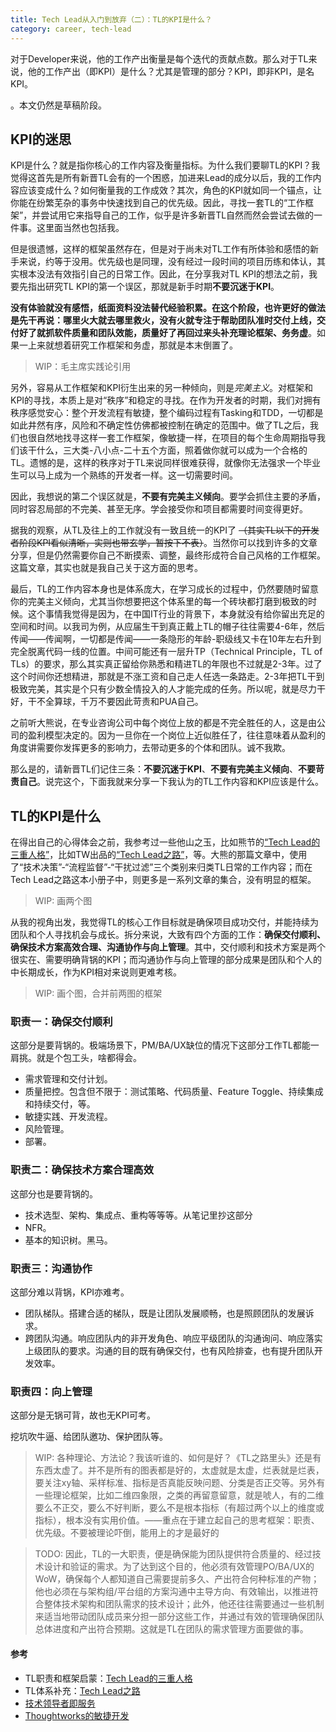 ```yaml
---
title: Tech Lead从入门到放弃（二）：TL的KPI是什么？
category: career, tech-lead
---
```


对于Developer来说，他的工作产出衡量是每个迭代的贡献点数。那么对于TL来说，他的工作产出（即KPI）是什么？尤其是管理的部分？KPI，即非KPI，是名KPI。

<Summary WIP>。本文仍然是草稿阶段。

## KPI的迷思

KPI是什么？就是指你核心的工作内容及衡量指标。为什么我们要聊TL的KPI？我觉得这首先是所有新晋TL会有的一个困惑，加进来Lead的成分以后，我的工作内容应该变成什么？如何衡量我的工作成效？其次，角色的KPI就如同一个锚点，让你能在纷繁芜杂的事务中快速找到自己的优先级。因此，寻找一套TL的“工作框架”，并尝试用它来指导自己的工作，似乎是许多新晋TL自然而然会尝试去做的一件事。这里面当然也包括我。

但是很遗憾，这样的框架虽然存在，但是对于尚未对TL工作有所体验和感悟的新手来说，约等于没用。优先级也是同理，没有经过一段时间的项目历练和体认，其实根本没法有效指引自己的日常工作。因此，在分享我对TL KPI的想法之前，我要先指出研究TL KPI的第一个误区，那就是新手时期**不要沉迷于KPI**。

**没有体验就没有感悟，纸面资料没法替代经验积累。在这个阶段，也许更好的做法是先干再说：哪里火大就去哪里救火，没有火就专注于帮助团队准时交付上线，交付好了就抓软件质量和团队效能，质量好了再回过来头补充理论框架、务务虚**。如果一上来就想着研究工作框架和务虚，那就是本末倒置了。

> WIP：毛主席实践论引用

另外，容易从工作框架和KPI衍生出来的另一种倾向，则是*完美主义*。对框架和KPI的寻找，本质上是对“秩序”和稳定的寻找。在作为开发者的时期，我们对拥有秩序感觉安心：整个开发流程有敏捷，整个编码过程有Tasking和TDD，一切都是如此井然有序，风险和不确定性仿佛都被控制在确定的范围中。做了TL之后，我们也很自然地找寻这样一套工作框架，像敏捷一样，在项目的每个生命周期指导我们该干什么，三大类-八小点-二十五个方面，照着做你就可以成为一个合格的TL。遗憾的是，这样的秩序对于TL来说同样很难获得，就像你无法强求一个毕业生可以马上成为一个熟练的开发者一样。这一切需要时间。

因此，我想说的第二个误区就是，**不要有完美主义倾向**。要学会抓住主要的矛盾，同时容忍局部的不完美、甚至无序。学会接受你和项目都需要时间变得更好。

据我的观察，从TL及往上的工作就没有一致且统一的KPI了 ~~（其实TL以下的开发者阶段KPI看似清晰，实则也带玄学，暂按下不表）~~。当然你可以找到许多的文章分享，但是仍然需要你自己不断摸索、调整，最终形成符合自己风格的工作框架。这篇文章，其实也就是我自己关于这方面的思考。

最后，TL的工作内容本身也是体系庞大，在学习成长的过程中，仍然要随时留意你的完美主义倾向，尤其当你想要把这个体系里的每一个砖块都打磨到极致的时候。这个事情我觉得是因为，在中国IT行业的背景下，本身就没有给你留出充足的空间和时间。以我司为例，从应届生干到真正戴上TL的帽子往往需要4-6年，然后传闻——传闻啊，一切都是传闻——一条隐形的年龄-职级线又卡在10年左右升到完全脱离代码一线的位置。中间可能还有一层升TP（Technical Principle，TL of TLs）的要求，那么其实真正留给你熟悉和精进TL的年限也不过就是2-3年。过了这个时间你还想精进，那就是不涨工资和自己走人任选一条路走。2-3年把TL干到极致完美，其实是个只有少数全情投入的人才能完成的任务。所以呢，就是尽力干好，干不全算球，千万不要因此苛责和PUA自己。

之前听大熊说，在专业咨询公司中每个岗位上放的都是不完全胜任的人，这是由公司的盈利模型决定的。因为一旦你在一个岗位上近似胜任了，往往意味着从盈利的角度讲需要你发挥更多的影响力，去带动更多的个体和团队。诚不我欺。

那么是的，请新晋TL们记住三条：**不要沉迷于KPI**、**不要有完美主义倾向**、**不要苛责自己**。说完这个，下面我就来分享一下我认为的TL工作内容和KPI应该是什么。

## TL的KPI是什么

在得出自己的心得体会之前，我参考过一些他山之玉，比如熊节的[“Tech Lead的三重人格”][Tech Lead的三重人格]，比如TW出品的[“Tech Lead之路”][Tech Lead之路]，等。大熊的那篇文章中，使用了“技术决策”-“流程监督”-“干扰过滤”三个类别来归类TL日常的工作内容；而在Tech Lead之路这本小册子中，则更多是一系列文章的集合，没有明显的框架。

> WIP: 画两个图

从我的视角出发，我觉得TL的核心工作目标就是确保项目成功交付，并能持续为团队和个人寻找机会与成长。拆分来说，大致有四个方面的工作：**确保交付顺利、确保技术方案高效合理、沟通协作与向上管理**。其中，交付顺利和技术方案是两个很实在、需要明确背锅的KPI；而沟通协作与向上管理的部分成果是团队和个人的中长期成长，作为KPI相对来说则更难考核。

> WIP: 画个图，合并前两图的框架

### 职责一：确保交付顺利

这部分是要背锅的。极端场景下，PM/BA/UX缺位的情况下这部分工作TL都能一肩挑。就是个包工头，啥都得会。
* 需求管理和交付计划。
* 质量把控。包含但不限于：测试策略、代码质量、Feature Toggle、持续集成和持续交付，等。
* 敏捷实践、开发流程。
* 风险管理。
* 部署。

### 职责二：确保技术方案合理高效

这部分也是要背锅的。
* 技术选型、架构、集成点、重构等等等。从笔记里抄这部分
* NFR。
* 基本的知识树。黑马。

### 职责三：沟通协作

这部分难以背锅，KPI亦难考。
* 团队梯队。搭建合适的梯队，既是让团队发展顺畅，也是照顾团队的发展诉求。
* 跨团队沟通。响应团队内的非开发角色、响应平级团队的沟通询问、响应落实上级团队的要求。沟通的目的既有确保交付，也有风险排查，也有提升团队开发效率。

### 职责四：向上管理

这部分是无锅可背，故也无KPI可考。

挖坑吹牛逼、给团队邀功、保护团队等。

> WIP: 各种理论、方法论？我该听谁的、如何是好？《TL之路里头》还是有东西太虚了。并不是所有的图表都是好的，太虚就是太虚，烂表就是烂表，要关注xy轴、采样标准、指标是否真能反映问题、分类是否正交等。另外有一些理论框架，比如二维四象限，之类的再留意留意，就是唬人，有的二维要么不正交，要么不好判断，要么不是根本指标（有超过两个以上的维度或指标），根本没有实用价值。——重点在于建立起自己的思考框架：职责、优先级。不要被理论吓倒，能用上的才是最好的

> TODO: 因此，TL的一大职责，便是确保能为团队提供符合质量的、经过技术设计和验证的需求。为了达到这个目的，他必须有效管理PO/BA/UX的WoW，确保每个人都知道自己需要提前多久、产出符合何种标准的产物；他也必须在与架构组/平台组的方案沟通中主导方向、有效输出，以推进符合整体技术架构和团队需求的技术设计；此外，他还往往需要通过一些机制来适当地带动团队成员来分担一部分这些工作，并通过有效的管理确保团队总体进度和产出符合预期。这就是TL在团队的需求管理方面要做的事。

#### 参考

* TL职责和框架启蒙：[Tech Lead的三重人格][]
* TL体系补充：[Tech Lead之路](https://insights.thoughtworks.cn/tech-lead/)
* [技术领导者即服务](http://gigix.thoughtworkers.org/2017/6/23/tech-lead-as-a-service)
* [Thoughtworks的敏捷开发](https://insights.thoughtworks.cn/agile-development-thoughtworks/)

[Tech Lead的三重人格]: https://insights.thoughtworks.cn/thoughtworks-practice-part8
[Tech Lead之路]: https://insights.thoughtworks.cn/tech-lead/
